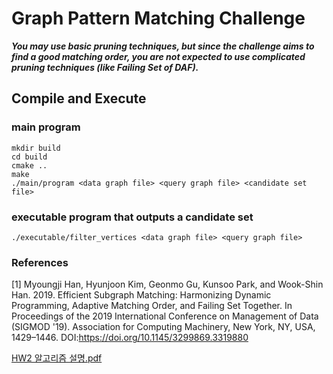 
# Graph Pattern Matching Challenge
***You may use basic pruning techniques, but since the challenge aims to find a good matching order, you are not expected to use complicated pruning techniques (like Failing Set of DAF).***
## Compile and Execute 
### main program
```
mkdir build
cd build
cmake ..
make
./main/program <data graph file> <query graph file> <candidate set file>
```
### executable program that outputs a candidate set
```
./executable/filter_vertices <data graph file> <query graph file>
```
### References
[1] Myoungji Han, Hyunjoon Kim, Geonmo Gu, Kunsoo Park, and Wook-Shin Han. 2019. Efficient Subgraph Matching: Harmonizing Dynamic Programming, Adaptive Matching Order, and Failing Set Together. In Proceedings of the 2019 International Conference on Management of Data (SIGMOD '19). Association for Computing Machinery, New York, NY, USA, 1429–1446. DOI:https://doi.org/10.1145/3299869.3319880

[HW2 알고리즘 설명.pdf](https://github.com/heka1024/work/report.pdf)

